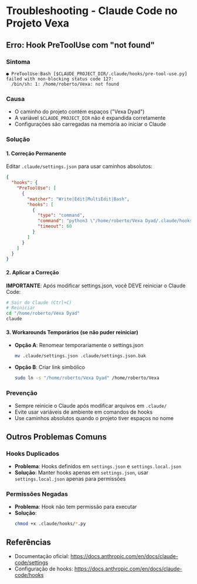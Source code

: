 # Troubleshooting - Claude Code no Projeto Vexa

## Erro: Hook PreToolUse com "not found"

### Sintoma
```
● PreToolUse:Bash [$CLAUDE_PROJECT_DIR/.claude/hooks/pre-tool-use.py] failed with non-blocking status code 127:
  /bin/sh: 1: /home/roberto/Vexa: not found
```

### Causa
- O caminho do projeto contém espaços ("Vexa Dyad")
- A variável `$CLAUDE_PROJECT_DIR` não é expandida corretamente
- Configurações são carregadas na memória ao iniciar o Claude

### Solução

#### 1. Correção Permanente
Editar `.claude/settings.json` para usar caminhos absolutos:
```json
{
  "hooks": {
    "PreToolUse": [
      {
        "matcher": "Write|Edit|MultiEdit|Bash",
        "hooks": [
          {
            "type": "command",
            "command": "python3 \"/home/roberto/Vexa Dyad/.claude/hooks/pre-tool-use.py\"",
            "timeout": 60
          }
        ]
      }
    ]
  }
}
```

#### 2. Aplicar a Correção
**IMPORTANTE**: Após modificar settings.json, você DEVE reiniciar o Claude Code:
```bash
# Sair do Claude (Ctrl+C)
# Reiniciar
cd "/home/roberto/Vexa Dyad"
claude
```

#### 3. Workarounds Temporários (se não puder reiniciar)
- **Opção A**: Renomear temporariamente o settings.json
  ```bash
  mv .claude/settings.json .claude/settings.json.bak
  ```
  
- **Opção B**: Criar link simbólico
  ```bash
  sudo ln -s "/home/roberto/Vexa Dyad" /home/roberto/Vexa
  ```

### Prevenção
- Sempre reinicie o Claude após modificar arquivos em `.claude/`
- Evite usar variáveis de ambiente em comandos de hooks
- Use caminhos absolutos quando o projeto tiver espaços no nome

## Outros Problemas Comuns

### Hooks Duplicados
- **Problema**: Hooks definidos em `settings.json` e `settings.local.json`
- **Solução**: Manter hooks apenas em `settings.json`, usar `settings.local.json` apenas para permissões

### Permissões Negadas
- **Problema**: Hook não tem permissão para executar
- **Solução**: 
  ```bash
  chmod +x .claude/hooks/*.py
  ```

## Referências
- Documentação oficial: https://docs.anthropic.com/en/docs/claude-code/settings
- Configuração de hooks: https://docs.anthropic.com/en/docs/claude-code/hooks